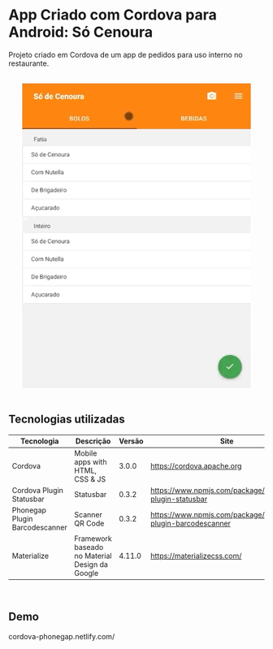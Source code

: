 # App Criado com Cordova para Android: Só Cenoura

Projeto criado em Cordova de um app de pedidos para uso interno no restaurante.

<br>

<div align="center">
  <img src="Demo.gif" alt="Preview App" height="600"/>
</div>

<br>

## Tecnologias utilizadas
Tecnologia | Descrição | Versão | Site
------------ | ------------- | ------------ | ------------
Cordova | Mobile apps with HTML, CSS & JS | 3.0.0 | https://cordova.apache.org
Cordova Plugin Statusbar  | Statusbar | 0.3.2 | https://www.npmjs.com/package/cordova-plugin-statusbar
Phonegap Plugin Barcodescanner  | Scanner QR Code | 0.3.2 | https://www.npmjs.com/package/phonegap-plugin-barcodescanner
Materialize | Framework baseado no Material Design da Google | 4.11.0 | https://materializecss.com/

<br>

## Demo

cordova-phonegap.netlify.com/

<!--
## Project setup
```
yarn install
```
<!--
### Compiles and hot-reloads for development
```
yarn serve
```
<!--
### Compiles and minifies for production
```
yarn build
```
<!--
### Customize configuration
See [Configuration Reference](https://cli.vuejs.org/config/).



